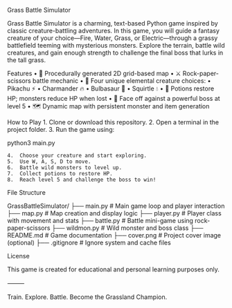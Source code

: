 Grass Battle Simulator

Grass Battle Simulator is a charming, text-based Python game inspired by classic creature-battling adventures. In this game, you will guide a fantasy creature of your choice—Fire, Water, Grass, or Electric—through a grassy battlefield teeming with mysterious monsters. Explore the terrain, battle wild creatures, and gain enough strength to challenge the final boss that lurks in the tall grass.

Features
	•	🌿 Procedurally generated 2D grid-based map
	•	⚔️ Rock-paper-scissors battle mechanic
	•	🧍 Four unique elemental creature choices:
	•	Pikachu ⚡
	•	Charmander 🔥
	•	Bulbasaur 🍃
	•	Squirtle 💧
	•	💖 Potions restore HP; monsters reduce HP when lost
	•	👑 Face off against a powerful boss at level 5
	•	🗺️ Dynamic map with persistent monster and item generation

How to Play
	1.	Clone or download this repository.
	2.	Open a terminal in the project folder.
	3.	Run the game using:

python3 main.py


	4.	Choose your creature and start exploring.
	5.	Use W, A, S, D to move.
	6.	Battle wild monsters to level up.
	7.	Collect potions to restore HP.
	8.	Reach level 5 and challenge the boss to win!

File Structure


GrassBattleSimulator/
├── main.py        # Main game loop and player interaction
├── map.py         # Map creation and display logic
├── player.py      # Player class with movement and stats
├── battle.py      # Battle mini-game using rock-paper-scissors
├── wildmon.py     # Wild monster and boss class
├── README.md      # Game documentation
├── cover.png      # Project cover image (optional)
├── .gitignore     # Ignore system and cache files

License

This game is created for educational and personal learning purposes only.

⸻

Train. Explore. Battle. Become the Grassland Champion.